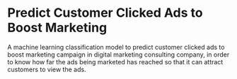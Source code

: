 # Predict Customer Clicked Ads to Boost Marketing 

A machine learning classification model to predict customer clicked ads to boost marketing campaign in digital marketing consulting company, in order to know how far the ads being marketed has reached so that it can attract customers to view the ads.
